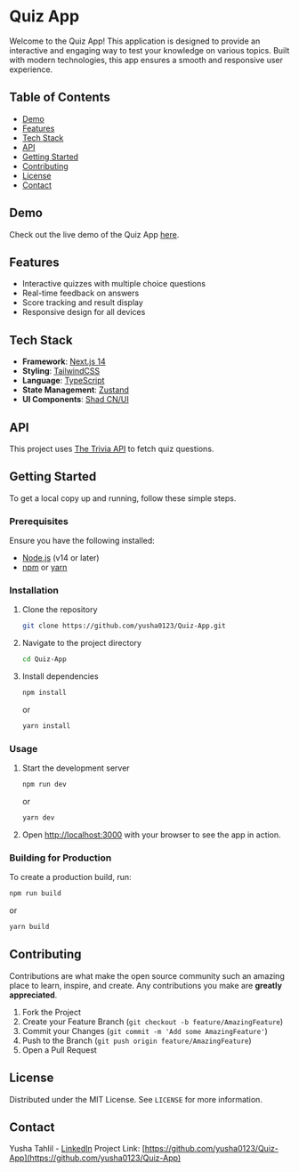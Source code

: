# Quiz App

Welcome to the Quiz App! This application is designed to provide an interactive and engaging way to test your knowledge on various topics. Built with modern technologies, this app ensures a smooth and responsive user experience.

## Table of Contents

- [Demo](#demo)
- [Features](#features)
- [Tech Stack](#tech-stack)
- [API](#api)
- [Getting Started](#getting-started)
- [Contributing](#contributing)
- [License](#license)
- [Contact](#contact)

## Demo

Check out the live demo of the Quiz App [here](https://quizytopia.vercel.app/).

## Features

- Interactive quizzes with multiple choice questions
- Real-time feedback on answers
- Score tracking and result display
- Responsive design for all devices

## Tech Stack

- **Framework**: [Next.js 14](https://nextjs.org/)
- **Styling**: [TailwindCSS](https://tailwindcss.com/)
- **Language**: [TypeScript](https://www.typescriptlang.org/)
- **State Management**: [Zustand](https://zustand-demo.pmnd.rs/)
- **UI Components**: [Shad CN/UI](https://ui.shadcn.com/)

## API

This project uses [The Trivia API](https://the-trivia-api.com/) to fetch quiz questions.

## Getting Started

To get a local copy up and running, follow these simple steps.

### Prerequisites

Ensure you have the following installed:

- [Node.js](https://nodejs.org/) (v14 or later)
- [npm](https://www.npmjs.com/) or [yarn](https://yarnpkg.com/)

### Installation

1. Clone the repository
   ```sh
   git clone https://github.com/yusha0123/Quiz-App.git
   ```
2. Navigate to the project directory
   ```sh
   cd Quiz-App
   ```
3. Install dependencies
   ```sh
   npm install
   ```
   or
   ```sh
   yarn install
   ```

### Usage

1. Start the development server
   ```sh
   npm run dev
   ```
   or
   ```sh
   yarn dev
   ```
2. Open [http://localhost:3000](http://localhost:3000) with your browser to see the app in action.

### Building for Production

To create a production build, run:
```sh
npm run build
```
or
```sh
yarn build
```

## Contributing

Contributions are what make the open source community such an amazing place to learn, inspire, and create. Any contributions you make are **greatly appreciated**.

1. Fork the Project
2. Create your Feature Branch (`git checkout -b feature/AmazingFeature`)
3. Commit your Changes (`git commit -m 'Add some AmazingFeature'`)
4. Push to the Branch (`git push origin feature/AmazingFeature`)
5. Open a Pull Request

## License

Distributed under the MIT License. See `LICENSE` for more information.

## Contact

Yusha Tahlil - [LinkedIn](https://www.linkedin.com/in/yusha-tahlil/)
Project Link: [https://github.com/yusha0123/Quiz-App](https://github.com/yusha0123/Quiz-App)
